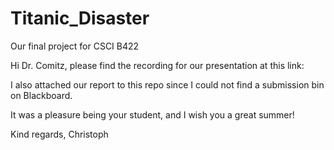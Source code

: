 # Titanic_Disaster
Our final project for CSCI B422

Hi Dr. Comitz, 
please find the recording for our presentation at this link: 

I also attached our report to this repo since I could not find a submission bin on Blackboard.

It was a pleasure being your student, and I wish you a great summer!

Kind regards,
Christoph
